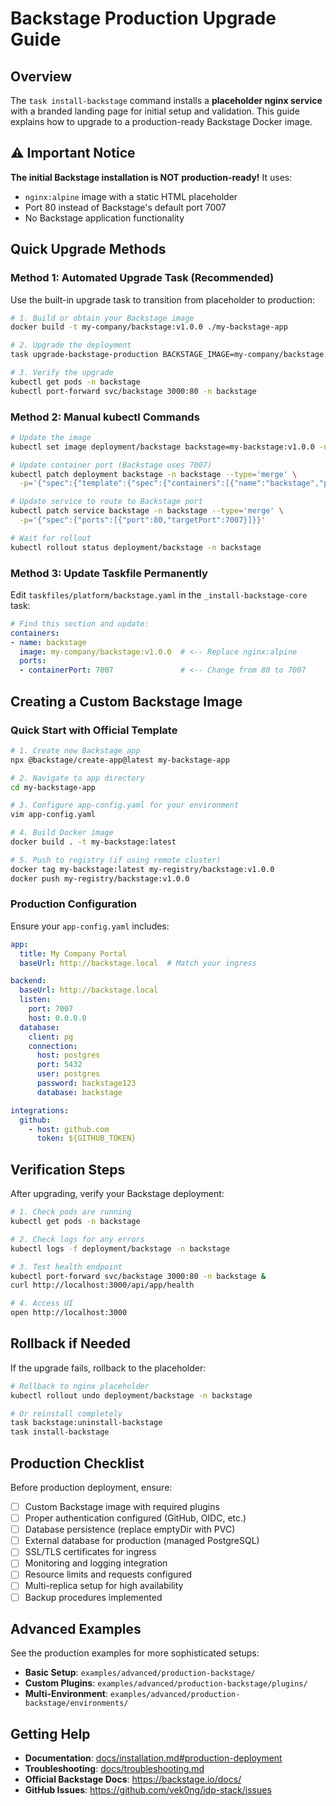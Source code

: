 # Backstage Production Upgrade Guide

## Overview

The `task install-backstage` command installs a **placeholder nginx service** with a branded landing page for initial setup and validation. This guide explains how to upgrade to a production-ready Backstage Docker image.

## ⚠️ Important Notice

**The initial Backstage installation is NOT production-ready!** It uses:
- `nginx:alpine` image with a static HTML placeholder
- Port 80 instead of Backstage's default port 7007
- No Backstage application functionality

## Quick Upgrade Methods

### Method 1: Automated Upgrade Task (Recommended)

Use the built-in upgrade task to transition from placeholder to production:

```bash
# 1. Build or obtain your Backstage image
docker build -t my-company/backstage:v1.0.0 ./my-backstage-app

# 2. Upgrade the deployment
task upgrade-backstage-production BACKSTAGE_IMAGE=my-company/backstage:v1.0.0

# 3. Verify the upgrade
kubectl get pods -n backstage
kubectl port-forward svc/backstage 3000:80 -n backstage
```

### Method 2: Manual kubectl Commands

```bash
# Update the image
kubectl set image deployment/backstage backstage=my-backstage:v1.0.0 -n backstage

# Update container port (Backstage uses 7007)
kubectl patch deployment backstage -n backstage --type='merge' \
  -p='{"spec":{"template":{"spec":{"containers":[{"name":"backstage","ports":[{"containerPort":7007}]}]}}}}'

# Update service to route to Backstage port
kubectl patch service backstage -n backstage --type='merge' \
  -p='{"spec":{"ports":[{"port":80,"targetPort":7007}]}}'

# Wait for rollout
kubectl rollout status deployment/backstage -n backstage
```

### Method 3: Update Taskfile Permanently

Edit `taskfiles/platform/backstage.yaml` in the `_install-backstage-core` task:

```yaml
# Find this section and update:
containers:
- name: backstage
  image: my-company/backstage:v1.0.0  # <-- Replace nginx:alpine
  ports:
  - containerPort: 7007               # <-- Change from 80 to 7007
```

## Creating a Custom Backstage Image

### Quick Start with Official Template

```bash
# 1. Create new Backstage app
npx @backstage/create-app@latest my-backstage-app

# 2. Navigate to app directory
cd my-backstage-app

# 3. Configure app-config.yaml for your environment
vim app-config.yaml

# 4. Build Docker image
docker build . -t my-backstage:latest

# 5. Push to registry (if using remote cluster)
docker tag my-backstage:latest my-registry/backstage:v1.0.0
docker push my-registry/backstage:v1.0.0
```

### Production Configuration

Ensure your `app-config.yaml` includes:

```yaml
app:
  title: My Company Portal
  baseUrl: http://backstage.local  # Match your ingress

backend:
  baseUrl: http://backstage.local
  listen:
    port: 7007
    host: 0.0.0.0
  database:
    client: pg
    connection:
      host: postgres
      port: 5432
      user: postgres
      password: backstage123
      database: backstage

integrations:
  github:
    - host: github.com
      token: ${GITHUB_TOKEN}
```

## Verification Steps

After upgrading, verify your Backstage deployment:

```bash
# 1. Check pods are running
kubectl get pods -n backstage

# 2. Check logs for any errors
kubectl logs -f deployment/backstage -n backstage

# 3. Test health endpoint
kubectl port-forward svc/backstage 3000:80 -n backstage &
curl http://localhost:3000/api/app/health

# 4. Access UI
open http://localhost:3000
```

## Rollback if Needed

If the upgrade fails, rollback to the placeholder:

```bash
# Rollback to nginx placeholder
kubectl rollout undo deployment/backstage -n backstage

# Or reinstall completely
task backstage:uninstall-backstage
task install-backstage
```

## Production Checklist

Before production deployment, ensure:

- [ ] Custom Backstage image with required plugins
- [ ] Proper authentication configured (GitHub, OIDC, etc.)
- [ ] Database persistence (replace emptyDir with PVC)
- [ ] External database for production (managed PostgreSQL)
- [ ] SSL/TLS certificates for ingress
- [ ] Monitoring and logging integration
- [ ] Resource limits and requests configured
- [ ] Multi-replica setup for high availability
- [ ] Backup procedures implemented

## Advanced Examples

See the production examples for more sophisticated setups:

- **Basic Setup**: `examples/advanced/production-backstage/`
- **Custom Plugins**: `examples/advanced/production-backstage/plugins/`
- **Multi-Environment**: `examples/advanced/production-backstage/environments/`

## Getting Help

- **Documentation**: [docs/installation.md#production-deployment](installation.md#production-deployment)
- **Troubleshooting**: [docs/troubleshooting.md](troubleshooting.md)
- **Official Backstage Docs**: https://backstage.io/docs/
- **GitHub Issues**: https://github.com/vek0ng/idp-stack/issues
